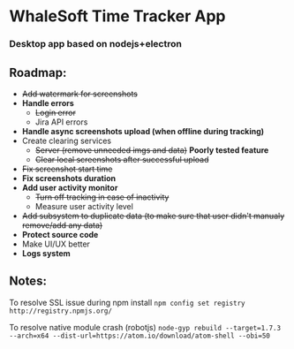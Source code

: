 # WhaleSoft Time Tracker App

### Desktop app based on nodejs+electron

## Roadmap:
* ~~Add watermark for screenshots~~
* **Handle errors**
    * ~~Login error~~
    * Jira API errors
* **Handle async screenshots upload (when offline during tracking)**
* Create clearing services
    * ~~Server (remove unneeded imgs and data)~~ **Poorly tested feature**
    * ~~Clear local screenshots after successful upload~~
* ~~Fix screenshot start time~~
* **Fix screenshots duration**
* **Add user activity monitor**
    * ~~Turn off tracking in case of inactivity~~
    * Measure user activity level
* ~~Add subsystem to duplicate data (to make sure that user didn't manualy remove/add any data)~~
* **Protect source code**
* Make UI/UX better
* **Logs system**

## Notes:
To resolve SSL issue during npm install ``npm config set registry http://registry.npmjs.org/``

To resolve native module crash (robotjs) ``node-gyp rebuild --target=1.7.3 --arch=x64 --dist-url=https://atom.io/download/atom-shell --obi=50``